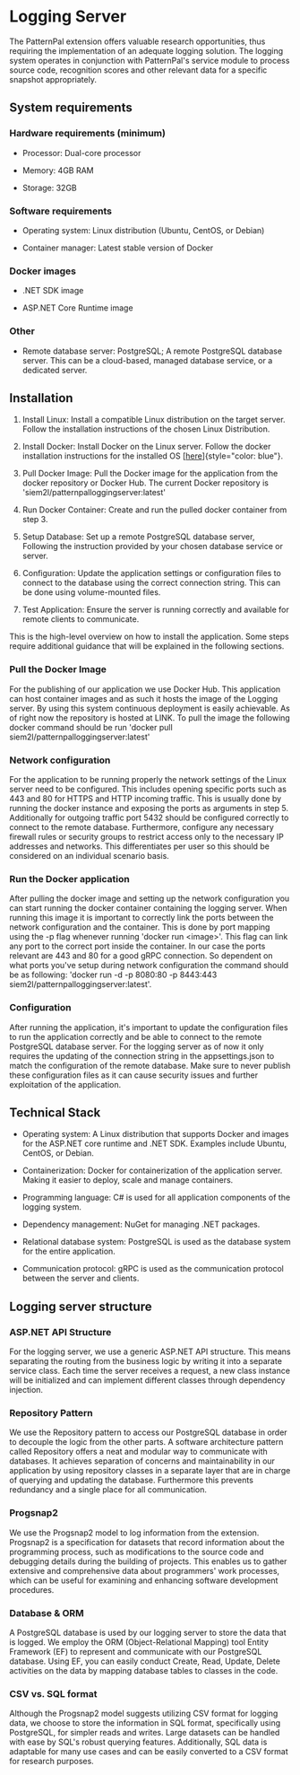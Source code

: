 # Logging Server

The PatternPal extension offers valuable research opportunities, thus
requiring the implementation of an adequate logging solution. The
logging system operates in conjunction with PatternPal's service module
to process source code, recognition scores and other relevant data for a
specific snapshot appropriately.

## System requirements

### Hardware requirements (minimum)

- Processor: Dual-core processor

- Memory: 4GB RAM

- Storage: 32GB

### Software requirements

- Operating system: Linux distribution (Ubuntu, CentOS, or Debian)

- Container manager: Latest stable version of Docker

### Docker images

- .NET SDK image

- ASP.NET Core Runtime image

### Other

- Remote database server: PostgreSQL; A remote PostgreSQL database
server. This can be a cloud-based, managed database service, or a
dedicated server.

## Installation

1. Install Linux: Install a compatible Linux distribution on the target
server. Follow the installation instructions of the chosen Linux
Distribution.

2. Install Docker: Install Docker on the Linux server. Follow the
docker installation instructions for the installed OS
[[here](https://docs.docker.com/desktop/install/linux-install/)]{style="color: blue"}.

3. Pull Docker Image: Pull the Docker image for the application from
the docker repository or Docker Hub. The current Docker repository
is 'siem2l/patternpalloggingserver:latest'

4. Run Docker Container: Create and run the pulled docker container
from step 3.

5. Setup Database: Set up a remote PostgreSQL database server,
Following the instruction provided by your chosen database service
or server.

6. Configuration: Update the application settings or configuration
files to connect to the database using the correct connection
string. This can be done using volume-mounted files.

7. Test Application: Ensure the server is running correctly and
available for remote clients to communicate.

This is the high-level overview on how to install the application. Some
steps require additional guidance that will be explained in the
following sections.

### Pull the Docker Image

For the publishing of our application we use Docker Hub. This
application can host container images and as such it hosts the image of
the Logging server. By using this system continuous deployment is easily
achievable. As of right now the repository is hosted at LINK. To pull
the image the following docker command should be run 'docker pull
siem2l/patternpalloggingserver:latest'

### Network configuration

For the application to be running properly the network settings of the
Linux server need to be configured. This includes opening specific ports
such as 443 and 80 for HTTPS and HTTP incoming traffic. This is usually
done by running the docker instance and exposing the ports as arguments
in step 5. Additionally for outgoing traffic port 5432 should be
configured correctly to connect to the remote database. Furthermore,
configure any necessary firewall rules or security groups to restrict
access only to the necessary IP addresses and networks. This differentiates
per user so this should be considered on an individual scenario basis.

### Run the Docker application

After pulling the docker image and setting up the network configuration
you can start running the docker container containing the logging
server. When running this image it is important to correctly link the
ports between the network configuration and the container. This is done
by port mapping using the -p flag whenever running 'docker run
\<image\>'. This flag can link any port to the correct port inside the
container. In our case the ports relevant are 443 and 80 for a good gRPC
connection. So dependent on what ports you've setup during network
configuration the command should be as following: 'docker run -d -p
8080:80 -p 8443:443 siem2l/patternpalloggingserver:latest'.

### Configuration

After running the application, it's important to update the
configuration files to run the application correctly and be able to
connect to the remote PostgreSQL database server. For the logging server
as of now it only requires the updating of the connection string in the
appsettings.json to match the configuration of the remote database. Make
sure to never publish these configuration files as it can cause security
issues and further exploitation of the application.

## Technical Stack

- Operating system: A Linux distribution that supports Docker and
images for the ASP.NET core runtime and .NET SDK. Examples include
Ubuntu, CentOS, or Debian.

- Containerization: Docker for containerization of the application
server. Making it easier to deploy, scale and manage containers.

- Programming language: C$\#$ is used for all application components
of the logging system.

- Dependency management: NuGet for managing .NET packages.

- Relational database system: PostgreSQL is used as the database
system for the entire application.

- Communication protocol: gRPC is used as the communication protocol
between the server and clients.

## Logging server structure

### ASP.NET API Structure

For the logging server, we use a generic ASP.NET API structure. This
means separating the routing from the business logic by writing it into
a separate service class. Each time the server receives a request, a new
class instance will be initialized and can implement different classes
through dependency injection.

### Repository Pattern

We use the Repository pattern to access our PostgreSQL database in order
to decouple the logic from the other parts. A software architecture
pattern called Repository offers a neat and modular way to communicate
with databases. It achieves separation of concerns and maintainability
in our application by using repository classes in a separate layer that
are in charge of querying and updating the database. Furthermore this
prevents redundancy and a single place for all communication.

### Progsnap2

We use the Progsnap2 model to log information from the extension.
Progsnap2 is a specification for datasets that record information about
the programming process, such as modifications to the source code and
debugging details during the building of projects. This enables us to
gather extensive and comprehensive data about programmers' work
processes, which can be useful for examining and enhancing software
development procedures.

### Database & ORM

A PostgreSQL database is used by our logging server to store the data
that is logged. We employ the ORM (Object-Relational Mapping) tool
Entity Framework (EF) to represent and communicate with our PostgreSQL
database. Using EF, you can easily conduct Create, Read, Update, Delete
activities on the data by mapping database tables to classes in the
code.

### CSV vs. SQL format

Although the Progsnap2 model suggests utilizing CSV format for logging
data, we choose to store the information in SQL format, specifically
using PostgreSQL, for simpler reads and writes. Large datasets can be
handled with ease by SQL's robust querying features. Additionally, SQL
data is adaptable for many use cases and can be easily converted to a
CSV format for research purposes.